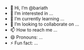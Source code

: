 - 👋 Hi, I’m @bariath
- 👀 I’m interested in ...
- 🌱 I’m currently learning ...
- 💞️ I’m looking to collaborate on ...
- 📫 How to reach me ...
- 😄 Pronouns: ...
- ⚡ Fun fact: ...

<!---
bariath/bariath is a ✨ special ✨ repository because its `README.md` (this file) appears on your GitHub profile.
You can click the Preview link to take a look at your changes.
--->
